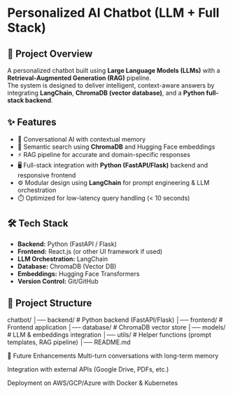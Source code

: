 # Personalized AI Chatbot (LLM + Full Stack)

## 🚀 Project Overview
A personalized chatbot built using **Large Language Models (LLMs)** with a **Retrieval-Augmented Generation (RAG)** pipeline.  
The system is designed to deliver intelligent, context-aware answers by integrating **LangChain**, **ChromaDB (vector database)**, and a **Python full-stack backend**.

## ✨ Features
- 💬 Conversational AI with contextual memory  
- 🔎 Semantic search using **ChromaDB** and Hugging Face embeddings  
- ⚡ RAG pipeline for accurate and domain-specific responses  
- 🖥️ Full-stack integration with **Python (FastAPI/Flask)** backend and responsive frontend  
- ⚙️ Modular design using **LangChain** for prompt engineering & LLM orchestration  
- ⏱️ Optimized for low-latency query handling (< 10 seconds)  

## 🛠️ Tech Stack
- **Backend:** Python (FastAPI / Flask)  
- **Frontend:** React.js (or other UI framework if used)  
- **LLM Orchestration:** LangChain  
- **Database:** ChromaDB (Vector DB)  
- **Embeddings:** Hugging Face Transformers  
- **Version Control:** Git/GitHub  

## 📂 Project Structure
chatbot/
│── backend/ # Python backend (FastAPI/Flask)
│── frontend/ # Frontend application
│── database/ # ChromaDB vector store
│── models/ # LLM & embeddings integration
│── utils/ # Helper functions (prompt templates, RAG pipeline)
│── README.md



🔮 Future Enhancements
Multi-turn conversations with long-term memory

Integration with external APIs (Google Drive, PDFs, etc.)

Deployment on AWS/GCP/Azure with Docker & Kubernetes
